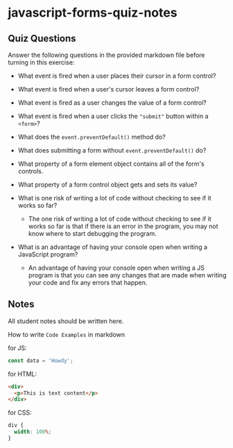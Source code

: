 # javascript-forms-quiz-notes

## Quiz Questions

Answer the following questions in the provided markdown file before turning in this exercise:

- What event is fired when a user places their cursor in a form control?

- What event is fired when a user's cursor leaves a form control?

- What event is fired as a user changes the value of a form control?

- What event is fired when a user clicks the `"submit"` button within a `<form>`?

- What does the `event.preventDefault()` method do?

- What does submitting a form without `event.preventDefault()` do?

- What property of a form element object contains all of the form's controls.

- What property of a form control object gets and sets its value?

- What is one risk of writing a lot of code without checking to see if it works so far?
  - The one risk of writing a lot of code without checking to see if it works so far is that if there is an error in the program, you may not know where to start debugging the program.
- What is an advantage of having your console open when writing a JavaScript program?
  - An advantage of having your console open when writing a JS program is that you can see any changes that are made when writing your code and fix any errors that happen.

## Notes

All student notes should be written here.

How to write `Code Examples` in markdown

for JS:

```javascript
const data = 'Howdy';
```

for HTML:

```html
<div>
  <p>This is text content</p>
</div>
```

for CSS:

```css
div {
  width: 100%;
}
```
